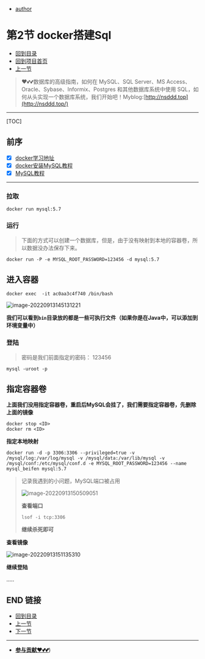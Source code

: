+ [author](https://github.com/3293172751)

# 第2节 docker搭建Sql

+ [回到目录](../README.md)
+ [回到项目首页](../../README.md)
+ [上一节](1.md)
> ❤️💕💕数据库的高级指南，如何在 MySQL、SQL Server、MS Access、Oracle、Sybase、Informix、Postgres 和其他数据库系统中使用 SQL，如何从头实现一个数据库系统，我们开始吧！Myblog:[http://nsddd.top](http://nsddd.top/)
---
[TOC]

## 前序

+ [x] [docker学习地址](https://github.com/3293172751/cs-awesome-Block_Chain/blob/master/docker/README.md)
+ [x] [docker安装MySQL教程](https://github.com/3293172751/cs-awesome-Block_Chain/blob/master/docker/17.md)
+ [x] [MySQL教程](https://github.com/3293172751/awesome-cs-course/blob/master/mysql/README.md)

---

### 拉取

```
docker run mysql:5.7
```

### 运行

> 下面的方式可以创建一个数据库，但是，由于没有映射到本地的容器卷，所以数据没办法保存下来。

```
docker run -P -e MYSQL_ROOT_PASSWORD=123456 -d mysql:5.7 
```

## 进入容器

```
docker exec  -it ac0aa3c4f740 /bin/bash
```

![image-20220913145131221](https://sm.nsddd.top//typora/image-20220913145131221.png?mail:3293172751@qq.com)

**我们可以看到`bin`目录放的都是一些可执行文件（如果你是在Java中，可以添加到环境变量中）**

### 登陆

> 密码是我们前面指定的密码： 123456

```
mysql -uroot -p
```



## 指定容器卷

**上面我们没用指定容器卷，重启后MySQL会挂了，我们需要指定容器卷，先删除上面的镜像**

```
docker stop <ID>
docker rm <ID>
```

**指定本地映射**

```
docker run -d -p 3306:3306 --privileged=true -v /mysql/log:/var/log/mysql -v /mysql/data:/var/lib/mysql -v /mysql/conf:/etc/mysql/conf.d -e MYSQL_ROOT_PASSWORD=123456 --name mysql_beifen mysql:5.7
```

> 记录我遇到的小问题，MySQL端口被占用
>
> ![image-20220913150509051](https://sm.nsddd.top//typora/image-20220913150509051.png?mail:3293172751@qq.com)
>
> **查看端口**
>
> ```
> lsof -i tcp:3306
> ```
>
> **继续杀死即可**

**查看镜像**

![image-20220913151135310](https://sm.nsddd.top//typora/image-20220913151135310.png?mail:3293172751@qq.com)



**继续登陆**

…..

## END 链接

+ [回到目录](../README.md)
+ [上一节](1.md)
+ [下一节](3.md)
---
+ [**参与贡献❤️💕💕**](https://nsddd.top/archives/contributors))
